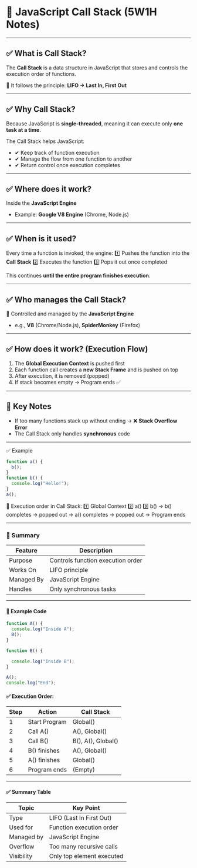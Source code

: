 # 🧠 JavaScript Call Stack (5W1H Notes)

---

## ✅ What is Call Stack?

The **Call Stack** is a data structure in JavaScript that stores and controls the execution order of functions.

📌 It follows the principle: **LIFO → Last In, First Out**

---

## ✅ Why Call Stack?

Because JavaScript is **single-threaded**, meaning it can execute only **one task at a time**.

The Call Stack helps JavaScript:

* ✔ Keep track of function execution
* ✔ Manage the flow from one function to another
* ✔ Return control once execution completes

---

## ✅ Where does it work?

Inside the **JavaScript Engine**

* Example: **Google V8 Engine** (Chrome, Node.js)

---

## ✅ When is it used?

Every time a function is invoked, the engine:
1️⃣ Pushes the function into the **Call Stack**
2️⃣ Executes the function
3️⃣ Pops it out once completed

This continues **until the entire program finishes execution**.

---

## ✅ Who manages the Call Stack?

🧠 Controlled and managed by the **JavaScript Engine**

* e.g., **V8** (Chrome/Node.js), **SpiderMonkey** (Firefox)

---

## ✅ How does it work? (Execution Flow)

1. The **Global Execution Context** is pushed first
2. Each function call creates a **new Stack Frame** and is pushed on top
3. After execution, it is removed (popped)
4. If stack becomes empty → Program ends ✅

---

## 🔔 Key Notes

* If too many functions stack up without ending → ❌ **Stack Overflow Error**
* The Call Stack only handles **synchronous** code

---

✅ Example

```js
function a() {
  b();
}
function b() {
  console.log("Hello!");
}
a();
```

📌 Execution order in Call Stack:
1️⃣ Global Context
2️⃣ a()
3️⃣ b()
→ b() completes → popped out
→ a() completes → popped out
→ Program ends

---

### 🏁 Summary

| Feature    | Description                       |
| ---------- | --------------------------------- |
| Purpose    | Controls function execution order |
| Works On   | LIFO principle                    |
| Managed By | JavaScript Engine                 |
| Handles    | Only synchronous tasks            |

---
####  🔁 Example Code
```javascript
function A() {
  console.log("Inside A");
  B();
}

function B() {

  console.log("Inside B");
}

A();
console.log("End");
```
#### ✅ Execution Order:

| Step | Action        | Call Stack         |
| ---- | ------------- | ------------------ |
| 1    | Start Program | Global()           |
| 2    | Call A()      | A(), Global()      |
| 3    | Call B()      | B(), A(), Global() |
| 4    | B() finishes  | A(), Global()      |
| 5    | A() finishes  | Global()           |
| 6    | Program ends  | (Empty)            |

---

#### ✅ Summary Table
| Topic      | Key Point                 |
| ---------- | ------------------------- |
| Type       | LIFO (Last In First Out)  |
| Used for   | Function execution order  |
| Managed by | JavaScript Engine         |
| Overflow   | Too many recursive calls  |
| Visibility | Only top element executed |
